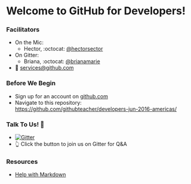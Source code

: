 # Welcome to GitHub for Developers!

### Facilitators
- On the Mic:
  - Hector, :octocat: [@hectorsector](http://github.com/hectorsector)
- On Gitter:
  - Briana, :octocat: [@brianamarie](http://github.com/brianamarie)
- :email: [services@github.com](mailto:services@github.com)

### Before We Begin
- Sign up for an account on [github.com](http://github.com)
- Navigate to this repository: https://github.com/githubteacher/developers-jun-2016-americas/

### Talk To Us! :speech_balloon:
- [![Gitter](https://badges.gitter.im/githubteacher/sep-19-developers.svg)](https://gitter.im/githubteacher/sep-19-developers?utm_source=badge&utm_medium=badge&utm_campaign=pr-badge)
- :point_up_2: Click the button to join us on Gitter for Q&A

### Resources
- [Help with Markdown](https://guides.github.com/features/mastering-markdown/)
